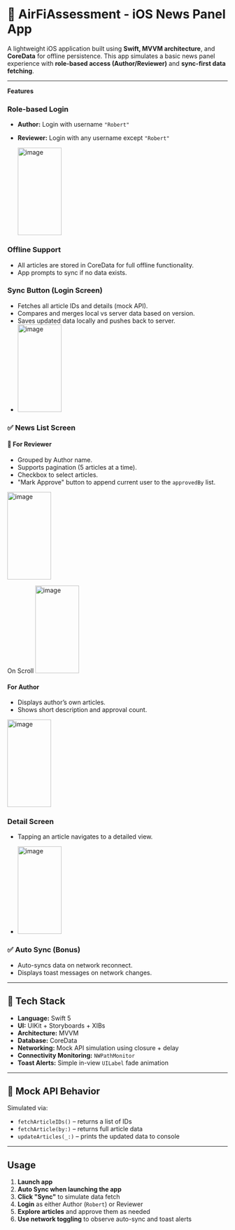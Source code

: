 # 📰 AirFiAssessment - iOS News Panel App

A lightweight iOS application built using **Swift, MVVM architecture**, and **CoreData** for offline persistence. This app simulates a basic news panel experience with **role-based access (Author/Reviewer)** and **sync-first data fetching**.

---

**Features**

###  Role-based Login
- **Author:** Login with username `"Robert"`  
- **Reviewer:** Login with any username except `"Robert"`

  <img width="100" height="200" alt="image" src="https://github.com/user-attachments/assets/35a6b692-713b-4b94-a856-da22dc787bff" />


### Offline Support
- All articles are stored in CoreData for full offline functionality.
- App prompts to sync if no data exists.

### Sync Button (Login Screen)
- Fetches all article IDs and details (mock API).
- Compares and merges local vs server data based on version.
- Saves updated data locally and pushes back to server.
- <img width="100" height="200" alt="image" src="https://github.com/user-attachments/assets/dba3c1cc-2807-448e-9cb3-5d392ffa6cf6" />


### ✅ News List Screen

#### 🔹 For Reviewer
- Grouped by Author name.
- Supports pagination (5 articles at a time).
- Checkbox to select articles.
- "Mark Approve" button to append current user to the `approvedBy` list.

<img width="100" height="200" alt="image" src="https://github.com/user-attachments/assets/557fd109-30df-44ee-84d2-3879b13187fc" />

On Scroll 
<img width="100" height="200" alt="image" src="https://github.com/user-attachments/assets/e29f0c24-63ee-4d97-bc8b-2a7dc84468cf" />



####  For Author
- Displays author’s own articles.
- Shows short description and approval count.

<img width="100" height="200" alt="image" src="https://github.com/user-attachments/assets/f4546a14-2603-4a09-9a11-99f713eec062" />





###  Detail Screen
- Tapping an article navigates to a detailed view.

- <img width="100" height="200" alt="image" src="https://github.com/user-attachments/assets/65b15df6-6dc8-4d93-b46d-7e42b30005e3" />


### ✅ Auto Sync (Bonus)
- Auto-syncs data on network reconnect.
- Displays toast messages on network changes.

---

## 🧱 Tech Stack

- **Language:** Swift 5
- **UI:** UIKit + Storyboards + XIBs
- **Architecture:** MVVM
- **Database:** CoreData
- **Networking:** Mock API simulation using closure + delay
- **Connectivity Monitoring:** `NWPathMonitor`
- **Toast Alerts:** Simple in-view `UILabel` fade animation

---

## 🔁 Mock API Behavior

Simulated via:
- `fetchArticleIDs()` – returns a list of IDs
- `fetchArticle(by:)` – returns full article data
- `updateArticles(_:)` – prints the updated data to console

---

## Usage

1. **Launch app**
2. **Auto Sync when launching the app**
3. **Click "Sync"** to simulate data fetch
4. **Login** as either Author (`Robert`) or Reviewer
5. **Explore articles** and approve them as needed
6. **Use network toggling** to observe auto-sync and toast alerts



